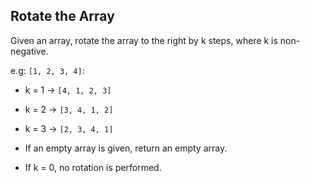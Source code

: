 ## Rotate the Array

Given an array, rotate the array to the right by k steps, where k is non-negative.

e.g: `[1, 2, 3, 4]`:

- k = 1 -> `[4, 1, 2, 3]`
- k = 2 -> `[3, 4, 1, 2]`
- k = 3 -> `[2, 3, 4, 1]`

- If an empty array is given, return an empty array.
- If k = 0, no rotation is performed.
